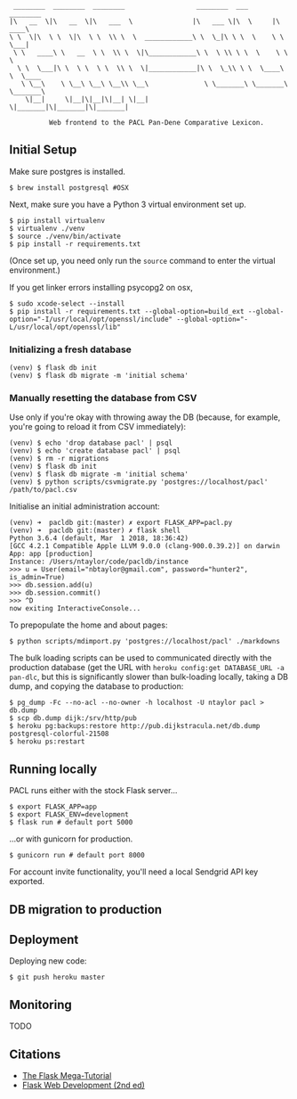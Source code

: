 ```
 ________  ________  ________                  ________  ___       ________     
|\   __  \|\   __  \|\   ___  \               |\   ___ \|\  \     |\   ____\    
\ \  \|\  \ \  \|\  \ \  \\ \  \  ____________\ \  \_|\ \ \  \    \ \  \___|    
 \ \   ____\ \   __  \ \  \\ \  \|\____________\ \  \ \\ \ \  \    \ \  \       
  \ \  \___|\ \  \ \  \ \  \\ \  \|____________|\ \  \_\\ \ \  \____\ \  \____  
   \ \__\    \ \__\ \__\ \__\\ \__\              \ \_______\ \_______\ \_______\
    \|__|     \|__|\|__|\|__| \|__|               \|_______|\|_______|\|_______|
                                                                                
          Web frontend to the PACL Pan-Dene Comparative Lexicon.
```

## Initial Setup

Make sure postgres is installed.

```
$ brew install postgresql #OSX
```

Next, make sure you have a Python 3 virtual environment set up.

```
$ pip install virtualenv 
$ virtualenv ./venv
$ source ./venv/bin/activate
$ pip install -r requirements.txt
```

(Once set up, you need only run the `source` command to enter the virtual
environment.)

If you get linker errors installing psycopg2 on osx,
```
$ sudo xcode-select --install
$ pip install -r requirements.txt --global-option=build_ext --global-option="-I/usr/local/opt/openssl/include" --global-option="-L/usr/local/opt/openssl/lib"
```

### Initializing a fresh database

```
(venv) $ flask db init
(venv) $ flask db migrate -m 'initial schema'
```

### Manually resetting the database from CSV

Use only if you're okay with throwing away the DB (because, for example,
you're going to reload it from CSV immediately):

```
(venv) $ echo 'drop database pacl' | psql
(venv) $ echo 'create database pacl' | psql
(venv) $ rm -r migrations
(venv) $ flask db init
(venv) $ flask db migrate -m 'initial schema'
(venv) $ python scripts/csvmigrate.py 'postgres://localhost/pacl' /path/to/pacl.csv
```

Initialise an initial administration account:

```
(venv) ➜  pacldb git:(master) ✗ export FLASK_APP=pacl.py
(venv) ➜  pacldb git:(master) ✗ flask shell
Python 3.6.4 (default, Mar  1 2018, 18:36:42)
[GCC 4.2.1 Compatible Apple LLVM 9.0.0 (clang-900.0.39.2)] on darwin
App: app [production]
Instance: /Users/ntaylor/code/pacldb/instance
>>> u = User(email="nbtaylor@gmail.com", password="hunter2", is_admin=True)
>>> db.session.add(u)
>>> db.session.commit()
>>> ^D
now exiting InteractiveConsole...
```

To prepopulate the home and about pages:

```
$ python scripts/mdimport.py 'postgres://localhost/pacl' ./markdowns
```

The bulk loading scripts can be used to communicated directly with the
production database (get the URL with `heroku config:get DATABASE_URL -a
pan-dlc`, but this is significantly slower than bulk-loading locally, taking
a DB dump, and copying the database to production:

```
$ pg_dump -Fc --no-acl --no-owner -h localhost -U ntaylor pacl > db.dump
$ scp db.dump dijk:/srv/http/pub
$ heroku pg:backups:restore http://pub.dijkstracula.net/db.dump postgresql-colorful-21508
$ heroku ps:restart
```

## Running locally 

PACL runs either with the stock Flask server...
```
$ export FLASK_APP=app
$ export FLASK_ENV=development
$ flask run # default port 5000
```

...or with gunicorn for production.
```
$ gunicorn run # default port 8000
```

For account invite functionality, you'll need a local Sendgrid API key
exported.

## DB migration to production


## Deployment 

Deploying new code:
```
$ git push heroku master
```

## Monitoring 

TODO

## Citations 

- [The Flask Mega-Tutorial](https://blog.miguelgrinberg.com/post/the-flask-mega-tutorial-part-i-hello-world)
- [Flask Web Development (2nd ed)](https://www.oreilly.com/library/view/flask-web-development/9781491991725/)
